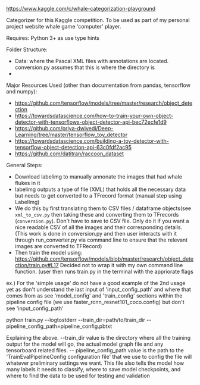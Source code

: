 https://www.kaggle.com/c/whale-categorization-playground

Categorizer for this Kaggle competition. To be used as part of my personal project website whale game 'computer' player.

Requires: Python 3+ as use type hints

Folder Structure:
- Data: where the Pascal XML files with annotations are located. conversion.py assumes that this is where the directory is
-

Major Resources Used (other than documentation from pandas, tensorflow and numpy):
- https://github.com/tensorflow/models/tree/master/research/object_detection
- https://towardsdatascience.com/how-to-train-your-own-object-detector-with-tensorflows-object-detector-api-bec72ecfe1d9
- https://github.com/priya-dwivedi/Deep-Learning/tree/master/tensorflow_toy_detector
- https://towardsdatascience.com/building-a-toy-detector-with-tensorflow-object-detection-api-63c0fdf2ac95
- https://github.com/datitran/raccoon_dataset


General Steps:
- Download labelimg to manually annonate the images that had whale flukes in it
- labelimg outputs a type of file (XML) that holds all the necessary data but needs to get converted to a TFrecord format (manual step using LabelImg)
- We do this by first translating them to CSV files / dataframe objects(see `xml_to_csv.py` then taking these and converting
them to TFrecords (`conversion.py`). Don't have to save to CSV file. Only do it if you want a nice readable CSV of all
the images and their corresponding details. (This work is done in conversion.py and then user interacts with it through
run_converter.py via command line to ensure that the relevant images are converted to TFRecord)
- Then train the model using: https://github.com/tensorflow/models/blob/master/research/object_detection/train.py#L17
Decided not to wrap it with my own command line function. (user then runs train.py in the terminal with the appriorate flags

ex.) For the 'simple usage' do not have a good example of the 2nd usage yet as don't understand the last input of 'input_config_path' and
where that comes from as see 'model_config' and 'train_config' sections within the pipeline config file (we use faster_rcnn_resnet101_coco.config)
but don't see 'input_config_path'

python train.py --logtostderr --train_dir=path/to/train_dir --pipeline_config_path=pipeline_config.pbtxt

Explaining the above.
--train_dir value is the directory where all the training output for the model will go, the actual
model graph file and any tensorboard related files.
-- pipeline_config_path value is the path to the 'TrainEvalPipelineConfig configuration file' that we use to config the
file will whatever preliminary settings we want. This file also tells the model how many labels it needs to classify,
where to save model checkpoints, and where to find the data to be used for testing and validation
